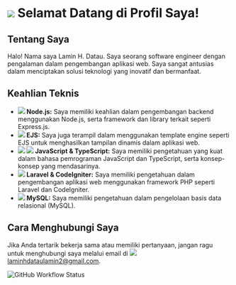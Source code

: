 # <img src="https://img.icons8.com/color/48/000000/nodejs.png"/> Selamat Datang di Profil Saya!

## Tentang Saya
Halo! Nama saya Lamin H. Datau. Saya seorang software engineer dengan pengalaman dalam pengembangan aplikasi web. Saya sangat antusias dalam menciptakan solusi teknologi yang inovatif dan bermanfaat.

## Keahlian Teknis
- **<img src="https://img.icons8.com/color/24/000000/nodejs.png"/> Node.js:** Saya memiliki keahlian dalam pengembangan backend menggunakan Node.js, serta framework dan library terkait seperti Express.js.
- **<img src="https://img.icons8.com/color/24/000000/ejs.png"/> EJS:** Saya juga terampil dalam menggunakan template engine seperti EJS untuk menghasilkan tampilan dinamis dalam aplikasi web.
- **<img src="https://img.icons8.com/color/24/000000/javascript.png"/> <img src="https://img.icons8.com/color/24/000000/typescript.png"/> JavaScript & TypeScript:** Saya memiliki pengetahuan yang kuat dalam bahasa pemrograman JavaScript dan TypeScript, serta konsep-konsep yang mendasarinya.
- **<img src="https://img.icons8.com/fluent/24/000000/php.png"/> Laravel & CodeIgniter:** Saya memiliki pengetahuan dalam pengembangan aplikasi web menggunakan framework PHP seperti Laravel dan CodeIgniter.
- **<img src="https://img.icons8.com/color/24/000000/mysql.png"/> MySQL:** Saya memiliki pengetahuan dalam pengelolaan basis data relasional (MySQL).

## Cara Menghubungi Saya
Jika Anda tertarik bekerja sama atau memiliki pertanyaan, jangan ragu untuk menghubungi saya melalui email di <img src="https://img.icons8.com/fluent/24/000000/email.png"/> [laminhdataulamin2@gmail.com](mailto:laminhdataulamin2@gmail.com).

![GitHub Workflow Status](https://img.shields.io/github/workflow/status/user/repo/build)
